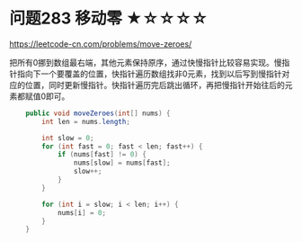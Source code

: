 # 问题283 移动零 ★☆☆☆☆
https://leetcode-cn.com/problems/move-zeroes/

把所有0挪到数组最右端，其他元素保持原序，通过快慢指针比较容易实现。慢指针指向下一个要覆盖的位置，快指针遍历数组找非0元素，找到以后写到慢指针对应的位置，同时更新慢指针。快指针遍历完后跳出循环，再把慢指针开始往后的元素都赋值0即可。

```java
	public void moveZeroes(int[] nums) {
		int len = nums.length;

		int slow = 0;
		for (int fast = 0; fast < len; fast++) {
			if (nums[fast] != 0) {
				nums[slow] = nums[fast];
				slow++;
			}
		}

		for (int i = slow; i < len; i++) {
			nums[i] = 0;
		}
	}
```